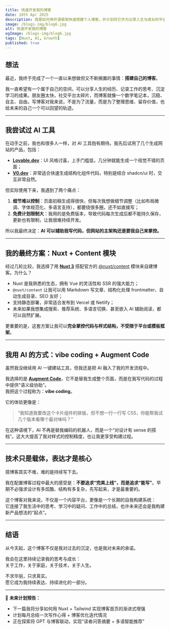 ```yaml
---
title: 快速开发我的博客
date: 18th Apr 2025
description: 我是如何用开源框架快速搭建个人博客，并计划将它作为记录人生与成长的平台
image: /blogs-img/blog6.jpg
alt: 快速开发我的博客
ogImage: /blogs-img/blog6.jpg
tags: [Nuxt, AI, Growth]
published: true
---
```


## 想法

最近，我终于完成了一个一直以来想做但又不断搁置的事情：**搭建自己的博客**。

我一直希望有一个属于自己的空间，可以分享人生的经历、记录工作的思考、沉淀学习的成果。朋友圈太快，社交平台太碎片，而博客就像一个数字笔记本，沉稳、自主、自由。写博客对我来说，不是为了流量，而是为了整理思维、留存价值，也给未来的自己一个可以回望的轨迹。

---

## 我尝试过 AI 工具

在动手之前，我也和很多人一样，对 AI 工具抱有期待。我先后试用了几个生成网站的产品，包括：

- [**Lovable.dev**](https://lovable.dev)：UI 风格讨喜，上手门槛低，几分钟就能生成一个视觉不错的页面；
- [**V0.dev**](https://v0.dev)：非常适合快速生成结构化组件代码，特别是结合 shadcn/ui 时，交互非常自然。

但实际使用下来，我遇到了两个痛点：

1. **细节难以控制**：页面初稿生成得很快，但每次我想做细节调整（比如布局微调、字体规范化、多语言支持），都要绕很多圈，还不如直接写；
2. **免费计划限制大**：我用的是免费版本，导致代码每次生成后都不能持久保存，更新也有限制，让我很难持续开发。

所以我最终决定：**AI 可以辅助我写代码，但网站的主架构还是要我自己来掌控。**

---

## 我的最终方案：Nuxt + Content 模块

经过几轮比较，我选择了用 [**Nuxt 3**](https://nuxt.com) 搭配官方的 [@nuxt/content](https://content.nuxtjs.org/) 模块来自建博客。为什么？

- Nuxt 是我熟悉的生态，拥有 Vue 的灵活性和 SSR 的强大能力；
- `@nuxt/content` 让我可以用 Markdown 写文章、结构化处理 frontmatter、自动生成目录、SEO 友好；
- 支持静态部署，非常适合发布到 Vercel 或 Netlify；
- 未来如果我想集成搜索、推荐系统、多语言切换、甚至嵌入 AI 辅助阅读，都可以自然扩展。

更重要的是，这套方案让我可以**完全掌控代码与样式结构，不受限于平台或模板框架**。

---

## 我用 AI 的方式：vibe coding + Augment Code

虽然我没继续用 AI 一键建站工具，但我还是把 AI 融入了我的开发流程中。

我选择的是 [**Augment Code**](https://www.augmentcode.com/)，它不是替我生成整个页面，而是在我写代码的过程中提供“语义级协助”。  
我把这个过程称为：**vibe coding**。

它的体验更像是：

> “我知道我要改这个卡片组件的排版，但不想一行一行写 CSS，你能帮我试几个版本看哪个最对味吗？”

在这种语境下，AI 不再是替我编码的机器人，而是一个“对设计有 sense 的搭档”。这大大提高了我对样式的控制精度，也让我更享受构建过程。

---

## 技术只是载体，表达才是核心

搭博客其实不难，难的是持续写下去。

我在配置博客过程中最大的感受是：**不要追求“完美上线”，而是追求“能写”**。早期不必强求设计有多炫酷、结构有多复杂，先写起来，才是最重要的。

这个博客对我来说，不仅是一个内容平台，更像是一个长期的自我构建系统：  
它连接了我生活中的思考、学习中的疑问、工作中的总结，也许未来还会是我构建新产品想法的“起点”。

---

## 结语

从今天起，这个博客不仅是我对过去的沉淀，也是我对未来的承诺。

我会在这里持续记录我的思考与成长：  
关于工作，关于家庭，关于技术，关于人生。

不求华丽，只求真实。  
愿它成为我持续表达、持续进化的一部分。

---

🚀 **未来计划预告：**

- 下一篇我将分享如何用 Nuxt + Tailwind 实现博客首页的渐进式增强
- 计划每月总结一次写作心得 + 博客优化迭代情况
- 正在探索将 GPT 与博客联动，实现“读者问答摘要 + 多语智能推荐”
